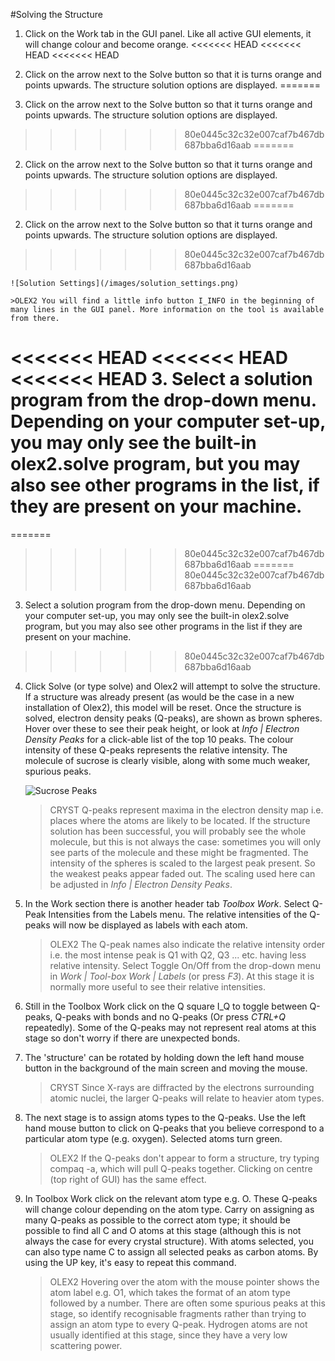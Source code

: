 #Solving the Structure

1.	Click on the Work tab in the GUI panel. Like all active GUI elements, it will change colour and become orange. 
<<<<<<< HEAD
<<<<<<< HEAD
<<<<<<< HEAD
2.	Click on the arrow next to the Solve button so that it is turns orange and points upwards. The structure solution options are displayed.
=======

2.	Click on the arrow next to the Solve button so that it turns orange and points upwards. The structure solution options are displayed.
>>>>>>> 80e0445c32c32e007caf7b467db687bba6d16aab
=======

2.	Click on the arrow next to the Solve button so that it turns orange and points upwards. The structure solution options are displayed.
>>>>>>> 80e0445c32c32e007caf7b467db687bba6d16aab
=======

2.	Click on the arrow next to the Solve button so that it turns orange and points upwards. The structure solution options are displayed.
>>>>>>> 80e0445c32c32e007caf7b467db687bba6d16aab

	![Solution Settings](/images/solution_settings.png)

	>OLEX2 You will find a little info button I_INFO in the beginning of many lines in the GUI panel. More information on the tool is available from there.

<<<<<<< HEAD
<<<<<<< HEAD
<<<<<<< HEAD
3.	Select a solution program from the drop-down menu. Depending on your computer set-up, you may only see the built-in olex2.solve program, but you may also see other programs in the list, if they are present on your machine.
=======
=======
>>>>>>> 80e0445c32c32e007caf7b467db687bba6d16aab
=======
>>>>>>> 80e0445c32c32e007caf7b467db687bba6d16aab
3.	Select a solution program from the drop-down menu. Depending on your computer set-up, you may only see the built-in olex2.solve program, but you may also see other programs in the list if they are present on your machine.

>>>>>>> 80e0445c32c32e007caf7b467db687bba6d16aab
4.	Click Solve (or type solve) and Olex2 will attempt to solve the structure. If a structure was already present (as would be the case in a new installation of Olex2), this model will be reset. Once the structure is solved, electron density peaks (Q-peaks), are shown as brown spheres. Hover over these to see their peak height, or look at _Info | Electron Density Peaks_ for a click-able list of the top 10 peaks. The colour intensity of these Q-peaks represents the relative intensity. The molecule of sucrose is clearly visible, along with some much weaker, spurious peaks.

	![Sucrose Peaks](/images/sucrose_peaks.png)

	>CRYST Q-peaks represent maxima in the electron density map i.e. places where the atoms are likely to be located. If the structure solution has been successful, you will probably see the whole molecule, but this is not always the case: sometimes you will only see parts of the molecule and these might be fragmented. The intensity of the spheres is scaled to the largest peak present. So the weakest peaks appear faded out. The scaling used here can be adjusted in _Info | Electron Density Peaks_.

5.	In the Work section there is another header tab _Toolbox Work_.  Select Q-Peak Intensities from the Labels menu. The relative intensities of the Q-peaks will now be displayed as labels with each atom.

	>OLEX2 The Q-peak names also indicate the relative intensity order i.e. the most intense peak is Q1 with Q2, Q3 ... etc. having less relative intensity. Select Toggle On/Off from the drop-down menu in _Work | Tool-box Work | Labels_ (or press _F3_). At this stage it is normally more useful to see their relative intensities.

6.	Still in the Toolbox Work click on the Q square I_Q to toggle between Q-peaks, Q-peaks with bonds and no Q-peaks (Or press  _CTRL+Q_ repeatedly). Some of the Q-peaks may not represent real atoms at this stage so don't worry if there are unexpected bonds.
7.	The 'structure' can be rotated by holding down the left hand mouse button in the background of the main screen and moving the mouse.

	>CRYST Since X-rays are diffracted by the electrons surrounding atomic nuclei, the larger Q-peaks will relate to heavier atom types.

8.	The next stage is to assign atoms types to the Q-peaks. Use the left hand mouse button to click on Q-peaks that you believe correspond to a particular atom type (e.g. oxygen). Selected atoms turn green.

	>OLEX2 If the Q-peaks don't appear to form a structure, try typing compaq -a, which will pull Q-peaks together. Clicking on centre   (top right of GUI) has the same effect.

9.	In Toolbox Work click on the relevant atom type e.g. O. These Q-peaks will change colour depending on the atom type. Carry on assigning as many Q-peaks as possible to the correct atom type; it should be possible to find all C and O atoms at this stage (although this is not always the case for every crystal structure). With atoms selected, you can also type name C to assign all selected peaks as carbon atoms. By using the UP key, it's easy to repeat this command.

	>OLEX2 Hovering over the atom with the mouse pointer shows the atom label e.g. O1, which takes the format of an atom type followed by a number. There are often some spurious peaks at this stage, so identify recognisable fragments rather than trying to assign an atom type to every Q-peak. Hydrogen atoms are not usually identified at this stage, since they have a very low scattering power.
